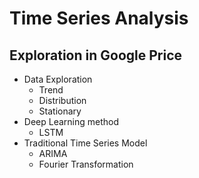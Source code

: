 # Time Series Analysis
## Exploration in Google Price 
- Data Exploration
  - Trend 
  - Distribution 
  - Stationary 
- Deep Learning method
  - LSTM 
- Traditional Time Series Model
  - ARIMA
  - Fourier Transformation 
 
